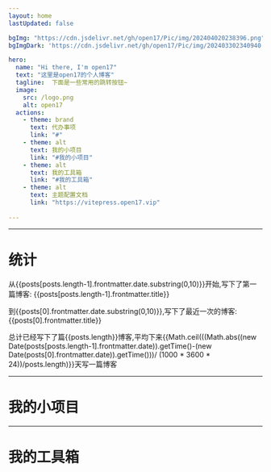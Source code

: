 ```yaml
---
layout: home
lastUpdated: false

bgImg: "https://cdn.jsdelivr.net/gh/open17/Pic/img/202404020238396.png"
bgImgDark: 'https://cdn.jsdelivr.net/gh/open17/Pic/img/202403302340940.png'

hero:
  name: "Hi there, I'm open17"
  text: "这里是open17的个人博客"
  tagline:  下面是一些常用的跳转按钮~
  image:
    src: /logo.png
    alt: open17
  actions:
    - theme: brand  
      text: 代办事项
      link: "#"
    - theme: alt
      text: 我的小项目
      link: "#我的小项目"
    - theme: alt
      text: 我的工具箱
      link: "#我的工具箱"
    - theme: alt
      text: 主题配置文档
      link: "https://vitepress.open17.vip"
      
---
```


<script setup>
import { VPTeamMembers } from 'vitepress/theme'

import {data as posts} from '../../node_modules/vitepress-theme-open17/libs/posts.data.js'

const projects = [
  {
    avatar: 'https://camo.githubusercontent.com/a39422b1f8c7b28c67af50d4216b618b220946624ce7558461b2396ced787fa5/68747470733a2f2f7777772e6f70656e31372e7669702f6c6f676f2e706e67',
    name: 'vitepress-theme-open17',
    title: 'A blog theme for vitpress',
    links: [
      { icon: 'github', link: 'https://github.com/open17/vitepress-theme-open17/' },
    ]
  },
   {
    avatar: 'https://github.com/open17/vuepress-theme-qbook/raw/master/docs/.vuepress/public/icon/android-chrome-512x512.png',
    name: 'vuepress-theme-qbook',
    title: '一个基于 VuePress 的博客&文档主题',
    links: [
      { icon: 'github', link: 'https://github.com/open17/vuepress-theme-qbook' },
    ]
  },
   {
    avatar: 'https://cdn.jsdelivr.net/gh/open17/Pic/img/202402082230252.png',
    name: 'Resume Maker',
    title: '一款极简风格的markdown简历生成器',
    links: [
      { icon: 'github', link: 'https://github.com/open17/resume-maker' },
    ]
  },
   {
    avatar: 'https://cdn.jsdelivr.net/gh/open17/Pic/img/202404020439621.png',
    name: 'Python-for-CP',
    title: '我的算法竞赛模板',
    links: [
      { icon: 'github', link: 'https://github.com/open17/Python-for-CP' },
    ]
  },
   {
    avatar: 'https://cdn.jsdelivr.net/gh/open17/Pic/img/202404020436808.png',
    name: 'Bilibili Downloader Cli',
    title: '轻量级b站下载器',
    links: [
      { icon: 'github', link: 'https://github.com/open17/Bilibili_Downloader_Cli' },
    ]
  },
   {
    avatar: 'https://cdn.jsdelivr.net/gh/open17/Pic/img/202402082225465.png',
    name: '更多内容',
    title: 'to be continue...',
    links: [
      { icon: 'github', link: 'https://github.com/open17' },
    ]
  },
]

const tools = [
  {
    avatar: 'https://cdn.jsdelivr.net/gh/open17/Pic/img/202404021320204.jpeg',
    name: 'chatgpt',
    title: 'An AI-powered language model',
    desc:"<a href='https://chat.openai.com/' target='_blank'>View more</a>",
  },
    {
    avatar: 'https://cdn.jsdelivr.net/gh/open17/Pic/img/202404021321844.svg',
    name: 'poe',
    title: 'Fast, Helpful AI Chat',
    desc:"<a href='https://poe.com/' target='_blank'>View more</a>",
  },
  {
    avatar: 'https://cdn.jsdelivr.net/gh/open17/Pic/img/202404021323057.png',
    name: 'vercel',
    title: 'Vercel is the Frontend Cloud.',
    desc:"<a href='https://vercel.com/' target='_blank'>View more</a>",
  },
  {
    avatar: 'https://cdn.jsdelivr.net/gh/open17/Pic/img/202404021328214.png',
    name: 'cloudflare',
    title: 'The Cloudflare dashboard is loading',
    desc:"<a href='https://dash.cloudflare.com' target='_blank'>View more</a>",
  },
  {
    avatar: 'https://cdn.jsdelivr.net/gh/open17/Pic/img/202404021338107.png',
    name: 'npm',
    title: 'Build amazing things',
    desc:"<a href='https://www.npmjs.com/' target='_blank'>View more</a>",
  },
  {
    avatar: 'https://vitepress.dev/vitepress-logo-large.webp',
    name: 'vitepress',
    title: 'Markdown to Beautiful Docs in Minutes',
    desc:"<a href='https://vitepress.dev/' target='_blank'>View more</a>",
  },
  
]
</script>

---

# 统计

从{{posts[posts.length-1].frontmatter.date.substring(0,10)}}开始,写下了第一篇博客: {{posts[posts.length-1].frontmatter.title}}  

到{{posts[0].frontmatter.date.substring(0,10)}},写下了最近一次的博客: {{posts[0].frontmatter.title}}  

总计已经写下了篇{{posts.length}}博客,平均下来{{Math.ceil(((Math.abs((new Date(posts[posts.length-1].frontmatter.date)).getTime()-(new Date(posts[0].frontmatter.date)).getTime()))/ (1000 * 3600 * 24))/posts.length)}}天写一篇博客



---
# 我的小项目

<VPTeamMembers size="medium" :members="projects" />


---

# 我的工具箱

<VPTeamMembers size="medium" :members="tools" />

